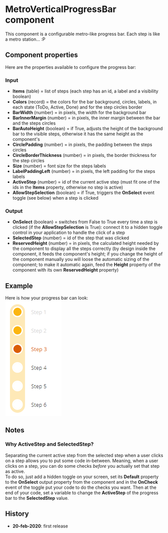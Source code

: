 # MetroVerticalProgressBar component
This component is a configurable metro-like progress bar. Each step is like a metro station... :P

## Component properties
Here are the properties available to configure the progress bar:
### Input
- **Items** (table) = list of steps (each step has an id, a label and a visibility boolean)
- **Colors** (record) = the colors for the bar background, circles, labels, in each state (ToDo, Active, Done) and for the step circles border
- **BarWidth** (number) = in pixels, the width for the background bar
- **BarInnerMargin** (number) = in pixels, the inner margin between the bar and the steps circles
- **BarAutoHeight** (boolean) = if True, adjusts the height of the background bar to the visible steps, otherwise it has the same height as the component's
- **CirclePadding** (number) = in pixels, the padding between the steps circles
- **CircleBorderThickness** (number) = in pixels, the border thickness for the step circles
- **Size** (number) = font size for the steps labels
- **LabelPaddingLeft** (number) = in pixels, the left padding for the steps labels
- **ActiveStep** (number) = id of the current active step (must fit one of the ids in the **Items** property, otherwise no step is active)
- **AllowStepSelection** (boolean) = if True, triggers the **OnSelect** event toggle (see below) when a step is clicked
### Output
- **OnSelect** (boolean) = switches from False to True every time a step is clicked (if the **AllowStepSelection** is True): connect it to a hidden toggle control in your application to handle the click of a step
- **SelectedStep** (number) = id of the step that was clicked
- **ReservedHeight** (number) = in pixels, the calculated height needed by the component to display all the steps correctly (by design inside the component, it feeds the component's height; if you change the height of the component manually you will loose the automatic sizing of the component; to make it automatic again, feed the **Height** property of the component with its own **ReservedHeight** property)

## Example
Here is how your progress bar can look:\
![MetroVerticalProgressBar-Example1](images/MetroVerticalProgressBar_ex1.png)

## Notes
### Why ActiveStep and SelectedStep?
Separating the current active step from the selected step when a user clicks on a step allows you to put some code in-between. Meaning, when a user clicks on a step, you can do some checks *before* you actually set that step as active.\
To do so, just add a hidden toggle on your screen, set its **Default** property to the **OnSelect** output property from the component and in the **OnCheck** event of the toggle put your code to do the checks you want. Then at the end of your code, set a variable to change the **ActiveStep** of the progress bar to the **SelectedStep** value.

## History
- **20-feb-2020**: first release
